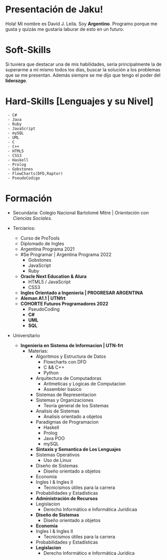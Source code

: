 # Presentación de Jaku!

Hola! Mi nombre es David J. Leila. Soy **Argentino**. Programo porque me gusta y quizás me gustaría laburar de esto en un futuro.


# Soft-Skills

Si tuviera que destacar una de mis habilidades, seria principalmente la de superarme a mi mismo todos los días, buscar la solución a los problemas que se me presentan. Además siempre se me dijo que tengo el poder del **liderazgo**. 
# Hard-Skills [Lenguajes y su Nivel]
	 - C#
	 - Java
	 - Ruby
	 - JavaScript
	 - mySQL
	 - UML
	 - C
	 - C++
	 - HTML5
	 - CSS3
	 - Haskell
	 - Prolog
	 - Gobstones
	 - FlowCharts(DFD,Raptor)
	 - PseudoCodigo
# Formación
 - Secundaria: Colegio Nacional Bartolomé Mitre | *Orientación con Ciencias Sociales.*
	
- Terciarios:
	- Curso de ProTools
	- Diplomado de Ingles
	- Argentina Programa 2021
	- #Se Programar | Argentina Programa 2022
		- Gobstones
		- JavaScript
		- Ruby
	- **Oracle Next Education & Alura**
		- HTML5 / JavaScript
		- CSS3
	- **Ingles Orientado a Ingeniería | PROGRESAR ARGENTINA**
	- **Aleman A1.1 | UTNfrt**
	- **COHORTE Futuros Programadores 2022**
		- PseudoCoding
		- **C#**
		- **UML**
		- **SQL**
- Universitario
	- **Ingenieria en Sistema de Informacion | UTN-frt**
		- Materias:
			- Algoritmos y Estructura de Datos
				- Flowcharts con DFD
				- C && C++
				- Python
			- Arquitectura de Computadoras
				- Aritmeticas y Logicas de Computacion
				- Assembler basico
			- Sistemas de Representacion
			- Sistemas y Organizaciones
				- Teoria general de los Sistemas
			- Analisis de Sistemas
				- Analisis orientado a objetos
			- Paradigmas de Programacion
				- Haskell
				- Prolog
				- Java POO
				- mySQL
			- **Sintaxis y Semantica de Los Lenguajes**
			- Sistemas Operativos
				- Uso de Linux
			- Diseño de Sistemas
				- Diseño orientado a objetos
			- Economia
			- Ingles I & Ingles II
				- Tecnicismos útiles para la carrera
			- Probabilidades y Estadísticas
			- **Administración de Recursos**
			- Legislacion
				- Derecho Informático e Informática Jurídicaa
			- **Diseño de Sistemas**
				- Diseño orientado a objetos
			- **Economia**
			- Ingles I & Ingles II
				- Tecnicismos útiles para la carrera
			- Probabilidades y Estadísticas
			- **Legislacion**
				- Derecho Informático e Informática Jurídica
